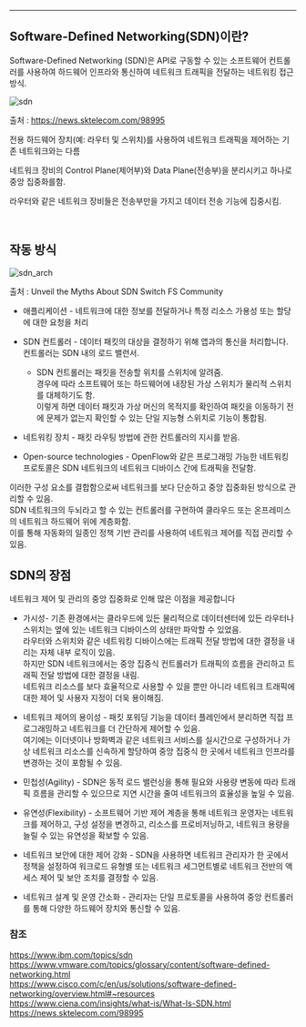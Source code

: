 ***

## Software-Defined Networking(SDN)이란?

Software-Defined Networking (SDN)은 API로 구동할 수 있는 소프트웨어 컨트롤러를 사용하여 하드웨어 인프라와 통신하여 네트워크 트래픽을 전달하는 네트워킹 접근 방식. 

![sdn](https://user-images.githubusercontent.com/61622657/224517757-1dcc4bd9-7ef2-433b-a500-1f1e10aba85d.png) 

출처 : https://news.sktelecom.com/98995

전용 하드웨어 장치(예: 라우터 및 스위치)를 사용하여 네트워크 트래픽을 제어하는 기존 네트워크와는 다름

네트워크 장비의 Control Plane(제어부)와 Data Plane(전송부)을 분리시키고 하나로 중앙 집중화를함.

라우터와 같은 네트워크 장비들은 전송부만을 가지고 데이터 전송 기능에 집중시킴.

<br>

## 작동 방식

![sdn_arch](https://user-images.githubusercontent.com/61622657/224517810-c8836573-89c0-41f8-b892-74e72794cd00.png)

출처 : Unveil the Myths About SDN Switch FS Community

- 애플리케이션 - 네트워크에 대한 정보를 전달하거나 특정 리소스 가용성 또는 할당에 대한 요청을 처리

- SDN 컨트롤러 - 데이터 패킷의 대상을 결정하기 위해 앱과의 통신을 처리합니다. 컨트롤러는 SDN 내의 로드 밸런서.
	- SDN 컨트롤러는 패킷을 전송할 위치를 스위치에 알려줌.\
	  경우에 따라 소프트웨어 또는 하드웨어에 내장된 가상 스위치가 물리적 스위치를 대체하기도 함.\
	  이렇게 하면 데이터 패킷과 가상 머신의 목적지를 확인하여 패킷을 이동하기 전에 문제가 없는지 확인할 수 있는 단일 지능형 스위치로 기능이 통합됨.

- 네트워킹 장치 - 패킷 라우팅 방법에 관한 컨트롤러의 지시를 받음.

- Open-source technologies  - OpenFlow와 같은 프로그래밍 가능한 네트워킹 프로토콜은 SDN 네트워크의 네트워크 디바이스 간에 트래픽을 전달함. 


이러한 구성 요소를 결합함으로써 네트워크를 보다 단순하고 중앙 집중화된 방식으로 관리할 수 있음.\
SDN 네트워크의 두뇌라고 할 수 있는 컨트롤러를 구현하여 클라우드 또는 온프레미스의 네트워크 하드웨어 위에 계층화함.\
이를 통해 자동화의 일종인 정책 기반 관리를 사용하여 네트워크 제어를 직접 관리할 수 있음. 



## SDN의 장점

네트워크 제어 및 관리의 중앙 집중화로 인해 많은 이점을 제공합니다

- 가시성- 기존 환경에서는 클라우드에 있든 물리적으로 데이터센터에 있든 라우터나 스위치는 옆에 있는 네트워크 디바이스의 상태만 파악할 수 있었음.\
  라우터와 스위치와 같은 네트워킹 디바이스에는 트래픽 전달 방법에 대한 결정을 내리는 자체 내부 로직이 있음.\
  하지만 SDN 네트워크에서는 중앙 집중식 컨트롤러가 트래픽의 흐름을 관리하고 트래픽 전달 방법에 대한 결정을 내림.\
  네트워크 리소스를 보다 효율적으로 사용할 수 있을 뿐만 아니라 네트워크 트래픽에 대한 제어 및 사용자 지정이 더욱 용이해짐.

- 네트워크 제어의 용이성 - 패킷 포워딩 기능을 데이터 플레인에서 분리하면 직접 프로그래밍하고 네트워크를 더 간단하게 제어할 수 있음. \
  여기에는 이더넷이나 방화벽과 같은 네트워크 서비스를 실시간으로 구성하거나 가상 네트워크 리소스를 신속하게 할당하여 중앙 집중식 한 곳에서 네트워크 인프라를 변경하는 것이 포함될 수 있음.

- 민첩성(Agility) - SDN은 동적 로드 밸런싱을 통해 필요와 사용량 변동에 따라 트래픽 흐름을 관리할 수 있으므로 지연 시간을 줄여 네트워크의 효율성을 높일 수 있음.

- 유연성(Flexibility) - 소프트웨어 기반 제어 계층을 통해 네트워크 운영자는 네트워크를 제어하고, 구성 설정을 변경하고, 리소스를 프로비저닝하고, 네트워크 용량을 늘릴 수 있는 유연성을 확보할 수 있음. 

- 네트워크 보안에 대한 제어 강화 - SDN을 사용하면 네트워크 관리자가 한 곳에서 정책을 설정하여 워크로드 유형별 또는 네트워크 세그먼트별로 네트워크 전반의 액세스 제어 및 보안 조치를 결정할 수 있음. 

- 네트워크 설계 및 운영 간소화 - 관리자는 단일 프로토콜을 사용하여 중앙 컨트롤러를 통해 다양한 하드웨어 장치와 통신할 수 있음.


### 참조
https://www.ibm.com/topics/sdn \
https://www.vmware.com/topics/glossary/content/software-defined-networking.html \
https://www.cisco.com/c/en/us/solutions/software-defined-networking/overview.html#~resources \
https://www.ciena.com/insights/what-is/What-Is-SDN.html \
https://news.sktelecom.com/98995
